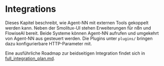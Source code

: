 # Integrations

Dieses Kapitel beschreibt, wie Agent-NN mit externen Tools gekoppelt werden kann. Neben der Smolitux-UI stehen Erweiterungen für n8n und FlowiseAI bereit. Beide Systeme können Agent-NN aufrufen und umgekehrt von Agent-NN aus gesteuert werden. Die Plugins unter `plugins/` bringen dazu konfigurierbare HTTP-Parameter mit.

Eine ausführliche Roadmap zur beidseitigen Integration findet sich in [full_integration_plan.md](full_integration_plan.md).
